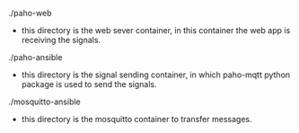 ./paho-web
- this directory is the web sever container, in this container the web app is receiving the signals.

./paho-ansible
- this directory is the signal sending container, in which paho-mqtt python package is used to send the signals.

./mosquitto-ansible
- this directory is the mosquitto container to transfer messages.